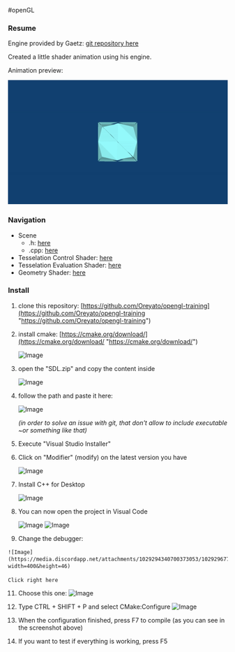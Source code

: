 #openGL 

### Resume

Engine provided by Gaetz: [git repository here](https://github.com/Gaetz/opengl-training)

Created a little shader animation using his engine.

Animation preview:

![Image](https://github.com/Oreyato/opengl-training/blob/MarieTheory/cube.gif)

### Navigation 

- Scene
    - .h: [here](https://github.com/Oreyato/opengl-training/blob/MarieTheory/AdvancedOpenGL/src/game/Scene_030_Test.h "https://github.com/Oreyato/opengl-training/blob/MarieTheory/AdvancedOpenGL/src/game/Scene_030_Test.h")
    - .cpp: [here](https://github.com/Oreyato/opengl-training/blob/MarieTheory/AdvancedOpenGL/src/game/Scene_030_Test.cpp "https://github.com/Oreyato/opengl-training/blob/MarieTheory/AdvancedOpenGL/src/game/Scene_030_Test.cpp")
- Tesselation Control Shader: [here](https://github.com/Oreyato/opengl-training/blob/MarieTheory/AdvancedOpenGL/assets/shaders/030_test.tesc "https://github.com/Oreyato/opengl-training/blob/MarieTheory/AdvancedOpenGL/assets/shaders/030_test.tesc")
- Tesselation Evaluation Shader: [here](https://github.com/Oreyato/opengl-training/blob/MarieTheory/AdvancedOpenGL/assets/shaders/030_test.tese "https://github.com/Oreyato/opengl-training/blob/MarieTheory/AdvancedOpenGL/assets/shaders/030_test.tese")
- Geometry Shader: [here](https://github.com/Oreyato/opengl-training/blob/MarieTheory/AdvancedOpenGL/assets/shaders/030_test.geom "https://github.com/Oreyato/opengl-training/blob/MarieTheory/AdvancedOpenGL/assets/shaders/030_test.geom")

### Install

1.  clone this repository: [https://github.com/Oreyato/opengl-training](https://github.com/Oreyato/opengl-training "https://github.com/Oreyato/opengl-training")
3.  install cmake: [https://cmake.org/download/](https://cmake.org/download/ "https://cmake.org/download/")

    ![Image](https://media.discordapp.net/attachments/1029294340700373053/1029294574864187392/unknown.png?width=400&height=27)    
    
3. open the "SDL.zip" and copy the content inside

    ![Image](https://media.discordapp.net/attachments/1029294340700373053/1029294941718970448/unknown.png?width=380&height=300)
    
4.  follow the path and paste it here:

    ![Image](https://media.discordapp.net/attachments/1029294340700373053/1029295076083499088/unknown.png?width=400&height=137)
    
    *(in order to solve an issue with git, that don't allow to include executable ~or something like that)*
    
6.  Execute "Visual Studio Installer"
    
7.  Click on "Modifier" (modify) on the latest version you have

    ![Image](https://media.discordapp.net/attachments/1029294340700373053/1029295559560941600/unknown.png?width=400&height=68)
    
8.  Install C++ for Desktop

    ![Image](https://media.discordapp.net/attachments/1029294340700373053/1029295839773999104/unknown.png?width=400&height=223)
    
9.  You can now open the project in Visual Code

    ![Image](https://media.discordapp.net/attachments/1029294340700373053/1029296097673367602/unknown.png?width=155&height=300)
    ![Image](https://media.discordapp.net/attachments/1029294340700373053/1029296160126533693/unknown.png?width=400&height=148)

10.  Change the debugger:

    ![Image](https://media.discordapp.net/attachments/1029294340700373053/1029296773518331944/unknown.png?width=400&height=46)

    Click right here
    
11.  Choose this one:
    ![Image](https://media.discordapp.net/attachments/1029294340700373053/1029296989449506876/unknown.png?width=400&height=123)
    
12.  Type CTRL + SHIFT + P and select CMake:Configure
    ![Image](https://media.discordapp.net/attachments/1029294340700373053/1029297249227907112/unknown.png?width=400&height=81)
    
13.   When the configuration finished, press F7 to compile (as you can see in the screenshot above)
    
14.  If you want to test if everything is working, press F5